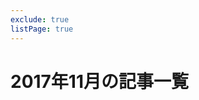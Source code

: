 ```yaml
---
exclude: true
listPage: true
---
```

# 2017年11月の記事一覧
<Articles :pages="this.$site.pages" :prefix="this.$page.path"/>

